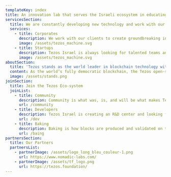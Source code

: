 ```yaml
---
templateKey: index
title: An innovation lab that serves the Israeli ecosystem in educating, training, and onboarding blockchain technology.
servicesSection:
  title: We are constantly developing new technology and work with our partners to understand the potential advantages of Tezos, and through our R&D center, create new innovative ways for their practical business use cases.
  services:
    - title: Corporates
      description: We work with our clients to create groundbreaking innovative solutions that will serve their global customer base.
      image: /assets/tezos_machine.svg
    - title: Startups
      description: Tezos Israel is always looking for talented teams and entrepreneurs to build great ventures and join the Tezos ecosystem.
      image: /assets/tezos_machine.svg
aboutSection:
  title: 'Tezos stands as the world leader in blockchain technology with institutional grade security standards. '
  content: As the world’s fully democratic blockchain, the Tezos open-source platform, has an ever-growing community and ecosystem with to go along with it. Due to its ethical approach it is already used and supported by the French and Singaporean Governments, French Military, and over 50 startups and projects worldwide.
  image: /assets/stands.png
joinSection:
  title: Join the Tezos Eco-system
  joinList:
    - title: Community
      description: Community is what was, is, and will be what makes Tezos so special. Join us, it’s free.
      url: /community
    - title: Developers
      description: Tezos Israel is creating an R&D center and looking for talented, experienced developers to add to our team.
      url: /dev
    - title: Baking
      description: Baking is how blocks are produced and validated on the Tezos blockchain.
      url: /baing
partnersSection:
  title: Our Partners
  partnersList:
    - partnerImage: /assets/logo_long_bleu_couleur-1.png
      url: https://www.nomadic-labs.com/
    - partnerImage: /assets/tf_logo.png
      url: https://tezos.foundation/
---
```

